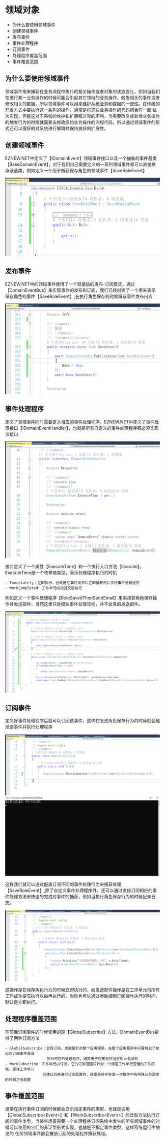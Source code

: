 # 领域对象

+ 为什么要使用领域事件
+ 创建领域事件
+ 发布事件
+ 事件处理程序
+ 订阅事件
+ 处理程序覆盖范围
+ 事件覆盖范围

## 为什么要使用领域事件

领域事件用来捕获在业务流程中执行的相关操作或者对象的状态变化，例如当我们在进行某一业务操作的时候可能会引起其它领域的业务操作，触发相关的事件或者修改相关的数据，所以领域事件可以用来维护系统业务和数据的一致性。在传统的开发方式中要执行这一系列的操作，通常是将这些业务操作的代码耦合在一起
依次实现，但是这对于系统的维护和扩展都非常的不利，当需要改变或新增业务操作的触发行为的时候就需要去修改原始业务操作的流程代码，所以通过领域事件的形式还可以很好的对系统进行解耦并保持良好的扩展性。

## 创建领域事件

EZNEW.NET中定义了【IDomainEvent】领域事件接口以及一个抽象的事件基类【BaseDomainEvent】，对于我们自己需要定义的一系列领域事件都可以直接继承该基类，例如定义一个用于捕获保存角色的领域事件【SaveRoleEvent】

<img src="assets/images/saverole_domainevent.png" alt="EZNEW" title="EZNEW">

## 发布事件

EZNEW.NET中的领域事件使用了一个轻量级的发布-订阅模式，通过【DomainEventBus】来实现事件的发布和订阅，我们已经创建了一个用来表示保存角色的事件【SaveRoleEvent】,在执行角色保存的时候将该事件发布出去

<img src="assets/images/saverole_publishevent.png" alt="EZNEW" title="EZNEW">

## 事件处理程序

定义了领域事件同时需要定义相应的事件处理程序，EZNEW.NET中定义了事件处理接口【IDomainEventHandler】，也就是所有自定义的事件处理程序都必须实现该接口

<img src="assets/images/domainevent_handler.png" alt="EZNEW" title="EZNEW">

接口定义了一个属性【ExecuteTime】和一个执行入口方法【Execute】，ExecuteTime是一个枚举值类型，表示处理程序执行的时机

    - Immediately：立即执行，也就是在事件发布后立即捕获然后执行事件处理程序
    - WorkCompleted：工作单元成功提交后执行

例如定义一个事件处理程序【RoleSavedThenSendEmail】用来捕获角色保存操作并发送邮件，当然这里只是模拟事件处理流程，并不会真的发送邮件。

<img src="assets/images/eventhandler_saveroleemail.png" alt="EZNEW" title="EZNEW">

## 订阅事件

定义好事件处理程序后就可以订阅该事件，这样在发送角色保存行为的时候就会触发该事件并执行处理程序

<img src="assets/images/saveroleevent_sub.png" alt="EZNEW" title="EZNEW">

<img src="assets/images/domainevent_output.png" alt="EZNEW" title="EZNEW">

这样我们就可以通过配置订阅不同的事件处理行为来捕获处理【SaveRoleEvent】,除了自定义事件处理程序外，还可以通过直接订阅相应的事件处理方法来快速的完成对事件的捕获，例如当执行角色保存行为的时候记录日志。

<img src="assets/images/domainevent_saverolelog.png" alt="EZNEW" title="EZNEW">

这操作是在保存角色行为的时候立即执行的，而发送邮件操作是在工作单元将所有工作成功提交执行以后再执行的，当然也可以通过参数控制订阅操作执行的时间，默认是立即执行。

## 处理程序覆盖范围

在前面订阅事件的时候使用的是【GlobalSubscribe】方法，DomainEventBus提供了两种订阅方法

    - GlobalSubscribe：全局订阅，也就是针对整个应用程序，在整个应用程序中只要触发了相应的订阅事件就会
                       执行相应的处理程序，通常用于应用程序固定的业务流程
    - WorkSubscribe：工作单元内订阅，它的订阅范围只针对一个特定工作单元管理的工作区域，是在工作单元
                     创建以后再进行订阅配置的，通常是用于在某一次操作中有特殊业务需求的时候才会配置

## 事件覆盖范围

通常在执行事件订阅的时候都会显示指定事件的类型，也就是调用【GlobalSubscribe<Event\>】和【WorkSubscribe<Event\>】的泛型方法执行订阅的事件类型，当某些场景需要一个处理程序订阅系统中发生的所有领域事件的时候可以使用的它们的非泛型形式实现，也就是不指定事件类型，这样系统运行中触发的
任何领域事件都会被该订阅的处理程序捕获处理。